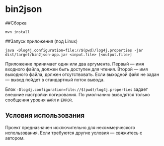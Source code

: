 # bin2json

##Сборка
    
    mvn install
    
##Запуск приложения (под Linux)

    java -Dlog4j.configuration=file://$(pwd)/log4j.properties -jar dist/target/bin2json-app.jar <input.file> [<output.file>]
    
Приложение принимает один или два аргумента.
Первый — имя входного файла, должен быть доступен для чтения.
Второй — имя выходного файла, должен отсутствовать.
Если выходной файл не задан — вывод пойдет в стандартный поток вывода.

Блок ````-Dlog4j.configuration=file://$(pwd)/log4j.properties```` задает внешние настройки логирования.
По умолчанию выводятся только сообщения уровня ````WARN```` и ````ERROR````.

## Условия использования

Проект предназначен исключительно для некоммерческого использования.
Если требуются другие условия — свяжитесь с автором.   
 